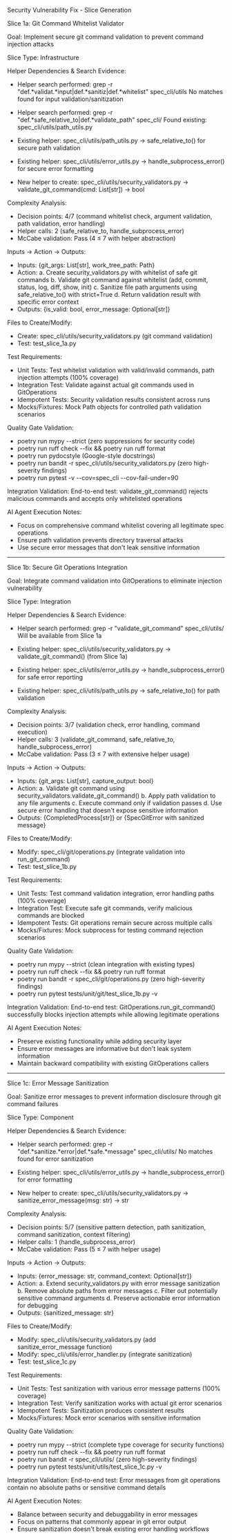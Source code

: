 Security Vulnerability Fix - Slice Generation

  Slice 1a: Git Command Whitelist Validator

  Goal: Implement secure git command validation to prevent command
  injection attacks

  Slice Type: Infrastructure

  Helper Dependencies & Search Evidence:
  - Helper search performed: grep -r
  "def.*validat.*input\|def.*sanitiz\|def.*whitelist" spec_cli/utils
  No matches found for input validation/sanitization

  - Helper search performed: grep -r
  "def.*safe_relative_to\|def.*validate_path" spec_cli/
  Found existing: spec_cli/utils/path_utils.py

  - Existing helper: spec_cli/utils/path_utils.py → safe_relative_to()
  for secure path validation
  - Existing helper: spec_cli/utils/error_utils.py →
  handle_subprocess_error() for secure error formatting
  - New helper to create: spec_cli/utils/security_validators.py →
  validate_git_command(cmd: List[str]) -> bool

  Complexity Analysis:
  - Decision points: 4/7 (command whitelist check, argument validation,
  path validation, error handling)
  - Helper calls: 2 (safe_relative_to, handle_subprocess_error)
  - McCabe validation: Pass (4 ≤ 7 with helper abstraction)

  Inputs → Action → Outputs:
  - Inputs: {git_args: List[str], work_tree_path: Path}
  - Action:
    a. Create security_validators.py with whitelist of safe git commands
    b. Validate git command against whitelist (add, commit, status, log,
   diff, show, init)
    c. Sanitize file path arguments using safe_relative_to() with
  strict=True
    d. Return validation result with specific error context
  - Outputs: {is_valid: bool, error_message: Optional[str]}

  Files to Create/Modify:
  - Create: spec_cli/utils/security_validators.py (git command
  validation)
  - Test: test_slice_1a.py

  Test Requirements:
  - Unit Tests: Test whitelist validation with valid/invalid commands,
  path injection attempts (100% coverage)
  - Integration Test: Validate against actual git commands used in
  GitOperations
  - Idempotent Tests: Security validation results consistent across runs
  - Mocks/Fixtures: Mock Path objects for controlled path validation
  scenarios

  Quality Gate Validation:
  - poetry run mypy --strict (zero suppressions for security code)
  - poetry run ruff check --fix && poetry run ruff format
  - poetry run pydocstyle (Google-style docstrings)
  - poetry run bandit -r spec_cli/utils/security_validators.py (zero
  high-severity findings)
  - poetry run pytest -v --cov=spec_cli --cov-fail-under=90

  Integration Validation:
  End-to-end test: validate_git_command() rejects malicious commands and
   accepts only whitelisted operations

  AI Agent Execution Notes:
  - Focus on comprehensive command whitelist covering all legitimate
  spec operations
  - Ensure path validation prevents directory traversal attacks
  - Use secure error messages that don't leak sensitive information

  ---
  Slice 1b: Secure Git Operations Integration

  Goal: Integrate command validation into GitOperations to eliminate
  injection vulnerability

  Slice Type: Integration

  Helper Dependencies & Search Evidence:
  - Helper search performed: grep -r "validate_git_command"
  spec_cli/utils/
  Will be available from Slice 1a

  - Existing helper: spec_cli/utils/security_validators.py →
  validate_git_command() (from Slice 1a)
  - Existing helper: spec_cli/utils/error_utils.py →
  handle_subprocess_error() for safe error reporting
  - Existing helper: spec_cli/utils/path_utils.py → safe_relative_to()
  for path validation

  Complexity Analysis:
  - Decision points: 3/7 (validation check, error handling, command
  execution)
  - Helper calls: 3 (validate_git_command, safe_relative_to,
  handle_subprocess_error)
  - McCabe validation: Pass (3 ≤ 7 with extensive helper usage)

  Inputs → Action → Outputs:
  - Inputs: {git_args: List[str], capture_output: bool}
  - Action:
    a. Validate git command using
  security_validators.validate_git_command()
    b. Apply path validation to any file arguments
    c. Execute command only if validation passes
    d. Use secure error handling that doesn't expose sensitive
  information
  - Outputs: {CompletedProcess[str]} or {SpecGitError with sanitized
  message}

  Files to Create/Modify:
  - Modify: spec_cli/git/operations.py (integrate validation into
  run_git_command)
  - Test: test_slice_1b.py

  Test Requirements:
  - Unit Tests: Test command validation integration, error handling
  paths (100% coverage)
  - Integration Test: Execute safe git commands, verify malicious
  commands are blocked
  - Idempotent Tests: Git operations remain secure across multiple calls
  - Mocks/Fixtures: Mock subprocess for testing command rejection
  scenarios

  Quality Gate Validation:
  - poetry run mypy --strict (clean integration with existing types)
  - poetry run ruff check --fix && poetry run ruff format
  - poetry run bandit -r spec_cli/git/operations.py (zero high-severity
  findings)
  - poetry run pytest tests/unit/git/test_slice_1b.py -v

  Integration Validation:
  End-to-end test: GitOperations.run_git_command() successfully blocks
  injection attempts while allowing legitimate operations

  AI Agent Execution Notes:
  - Preserve existing functionality while adding security layer
  - Ensure error messages are informative but don't leak system
  information
  - Maintain backward compatibility with existing GitOperations callers

  ---
  Slice 1c: Error Message Sanitization

  Goal: Sanitize error messages to prevent information disclosure
  through git command failures

  Slice Type: Component

  Helper Dependencies & Search Evidence:
  - Helper search performed: grep -r
  "def.*sanitize.*error\|def.*safe.*message" spec_cli/utils/
  No matches found for error sanitization

  - Existing helper: spec_cli/utils/error_utils.py →
  handle_subprocess_error() for error formatting
  - New helper to create: spec_cli/utils/security_validators.py →
  sanitize_error_message(msg: str) -> str

  Complexity Analysis:
  - Decision points: 5/7 (sensitive pattern detection, path
  sanitization, command sanitization, context filtering)
  - Helper calls: 1 (handle_subprocess_error)
  - McCabe validation: Pass (5 ≤ 7 with helper usage)

  Inputs → Action → Outputs:
  - Inputs: {error_message: str, command_context: Optional[str]}
  - Action:
    a. Extend security_validators.py with error message sanitization
    b. Remove absolute paths from error messages
    c. Filter out potentially sensitive command arguments
    d. Preserve actionable error information for debugging
  - Outputs: {sanitized_message: str}

  Files to Create/Modify:
  - Modify: spec_cli/utils/security_validators.py (add
  sanitize_error_message function)
  - Modify: spec_cli/utils/error_handler.py (integrate sanitization)
  - Test: test_slice_1c.py

  Test Requirements:
  - Unit Tests: Test sanitization with various error message patterns
  (100% coverage)
  - Integration Test: Verify sanitization works with actual git error
  scenarios
  - Idempotent Tests: Sanitization produces consistent results
  - Mocks/Fixtures: Mock error scenarios with sensitive information

  Quality Gate Validation:
  - poetry run mypy --strict (complete type coverage for security
  functions)
  - poetry run ruff check --fix && poetry run ruff format
  - poetry run bandit -r spec_cli/utils/ (zero high-severity findings)
  - poetry run pytest tests/unit/utils/test_slice_1c.py -v

  Integration Validation:
  End-to-end test: Error messages from git operations contain no
  absolute paths or sensitive command details

  AI Agent Execution Notes:
  - Balance between security and debuggability in error messages
  - Focus on patterns that commonly appear in git error output
  - Ensure sanitization doesn't break existing error handling workflows
